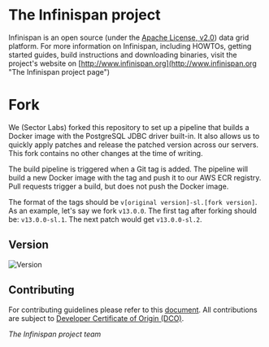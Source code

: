 # The Infinispan project #

Infinispan is an open source (under the [Apache License, v2.0](http://www.apache.org/licenses/LICENSE-2.0.html "The Apache License, v2.0")) data grid platform.  For more information on Infinispan,
including HOWTOs, getting started guides, build instructions and downloading binaries, visit the project's website on
[http://www.infinispan.org](http://www.infinispan.org "The Infinispan project page")

# Fork
We (Sector Labs) forked this repository to set up a pipeline that builds a Docker image with the PostgreSQL JDBC driver built-in. It also allows us to quickly apply patches and release the patched version across our servers. This fork contains no other changes at the time of writing.

The build pipeline is triggered when a Git tag is added. The pipeline will build a new Docker image with the tag and push it to our AWS ECR registry. Pull requests trigger a build, but does not push the Docker image.

The format of the tags should be `v[original version]-sl.[fork version]`. As an example, let's say we fork `v13.0.0`. The first tag after forking should be: `v13.0.0-sl.1`. The next patch would get `v13.0.0-sl.2`.

## Version

![Version](https://maven-badges.herokuapp.com/maven-central/org.infinispan/infinispan-core/badge.svg "Version")

## Contributing

For contributing guidelines please refer to this [document](CONTRIBUTING.md). All contributions are subject to [Developer Certificate of Origin (DCO)](https://developercertificate.org/).

*The Infinispan project team*
